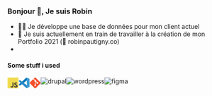 ### Bonjour 👋, Je suis Robin 

<!--
**rob1-alt/rob1-alt** is a ✨ _special_ ✨ repository because its `README.md` (this file) appears on your GitHub profile.

Here are some ideas to get you started:

- 🔭 I’m currently working on ...
- 🌱 I’m currently learning ...
- 👯 I’m looking to collaborate on ...
- 🤔 I’m looking for help with ...
 Pronouns: ...
- ⚡ Fun fact: ...
-->
- 👨‍💼 Je développe une base de données pour mon client actuel
- 🌱 Je suis actuellement en train de travailler à la création de mon Portfolio 2021 (🚧 robinpautigny.co)
- 

#### Some stuff i used
<img height="25" align="left" alt="javascript"
  src="https://github.com/devicons/devicon/blob/master/icons/javascript/javascript-original.svg" />
  
  <img height="25" align="left" alt="vscode"
  src="https://github.com/devicons/devicon/blob/master/icons/vscode/vscode-original.svg" />
  
  <img height="25" align="left" alt="git"
  src="https://github.com/devicons/devicon/blob/master/icons/git/git-original.svg" />
  
  <img height="25" align="left" alt="drupal"
  src="https://github.com/devicons/devicon/blob/master/icons/git/drupal-original.svg" />
  
  <img height="25" align="left" alt="wordpress"
  src="https://github.com/devicons/devicon/blob/master/icons/git/wordpress-original.svg" />

   <img height="25" align="left" alt="figma"
  src="https://github.com/devicons/devicon/blob/master/icons/git/figma-original.svg" />
  
